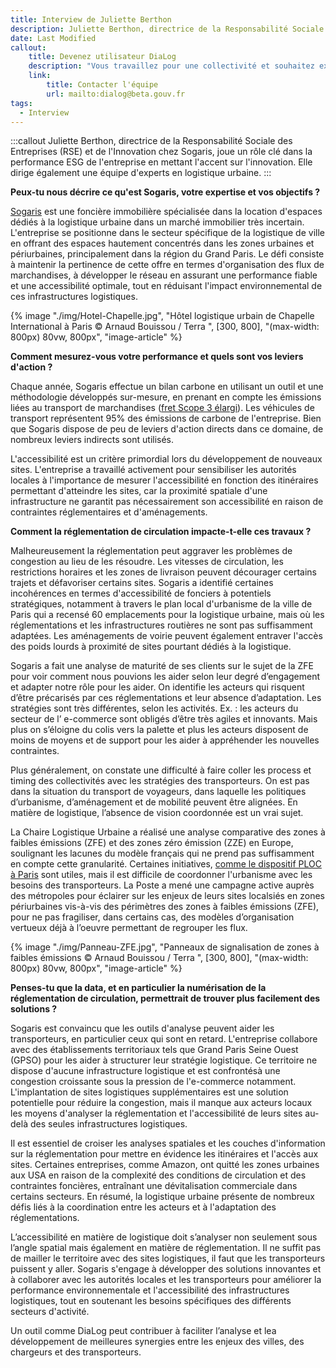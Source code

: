 ```yaml
---
title: Interview de Juliette Berthon
description: Juliette Berthon, directrice de la Responsabilité Sociale des Entreprises (RSE) et de l'Innovation chez Sogaris, nous parle d'innovation, de réglementation routière et de logistique.
date: Last Modified
callout:
    title: Devenez utilisateur DiaLog
    description: "Vous travaillez pour une collectivité et souhaitez expérimenter DiaLog ? Vous souhaitez pouvoir utiliser les données DiaLog pour vos besoins opérationnels ou dans un service numérique tiers ? Envoyez-nous un mail et nous vous recontacterons au plus vite."
    link:
        title: Contacter l'équipe
        url: mailto:dialog@beta.gouv.fr
tags:
  - Interview
---
```

    
:::callout
Juliette Berthon, directrice de la Responsabilité Sociale des Entreprises (RSE) et de l'Innovation chez Sogaris, joue un rôle clé dans la performance ESG de l'entreprise en mettant l'accent sur l'innovation. Elle dirige également une équipe d'experts en logistique urbaine.
:::

<div class="contenu-article">

**Peux-tu nous décrire ce qu'est Sogaris, votre expertise et vos objectifs ?**

[Sogaris](https://www.sogaris.fr/) est une foncière immobilière spécialisée dans la location d'espaces dédiés à la logistique urbaine dans un marché immobilier très incertain. L'entreprise se positionne dans le secteur spécifique de la logistique de ville en offrant des espaces hautement concentrés dans les zones urbaines et périurbaines, principalement dans la région du Grand Paris. Le défi consiste à maintenir la pertinence de cette offre en termes d'organisation des flux de marchandises, à développer le réseau en assurant une performance fiable et une accessibilité optimale, tout en réduisant l'impact environnemental de ces infrastructures logistiques.

{% image "./img/Hotel-Chapelle.jpg", "Hôtel logistique urbain de Chapelle International à Paris © Arnaud Bouissou / Terra ", [300, 800], "(max-width: 800px) 80vw, 800px", "image-article" %}

**Comment mesurez-vous votre performance et quels sont vos leviers d'action ?**

Chaque année, Sogaris effectue un bilan carbone en utilisant un outil et une méthodologie développés sur-mesure, en prenant en compte les émissions liées au transport de marchandises ([fret Scope 3 élargi](https://www.ecologie.gouv.fr/sites/default/files/methodo_BEGES_decli_07.pdf)). Les véhicules de transport représentent 95% des émissions de carbone de l'entreprise. Bien que Sogaris dispose de peu de leviers d'action directs dans ce domaine, de nombreux leviers indirects sont utilisés.

L'accessibilité est un critère primordial lors du développement de nouveaux sites. L'entreprise a travaillé activement pour sensibiliser les autorités locales à l'importance de mesurer l'accessibilité en fonction des itinéraires permettant d'atteindre les sites, car la proximité spatiale d'une infrastructure ne garantit pas nécessairement son accessibilité en raison de contraintes réglementaires et d'aménagements.

**Comment la réglementation de circulation impacte-t-elle ces travaux ?**

Malheureusement la réglementation peut aggraver les problèmes de congestion au lieu de les résoudre. Les vitesses de circulation, les restrictions horaires et les zones de livraison peuvent décourager certains trajets et défavoriser certains sites. Sogaris a identifié certaines incohérences en termes d'accessibilité de fonciers à potentiels stratégiques, notamment à travers le plan local d'urbanisme de la ville de Paris qui a recensé 60 emplacements pour la logistique urbaine, mais où les réglementations et les infrastructures routières ne sont pas suffisamment adaptées. Les aménagements de voirie peuvent également entraver l'accès des poids lourds à proximité de sites pourtant dédiés à la logistique.

Sogaris a fait une analyse de maturité de ses clients sur le sujet de la ZFE pour voir comment nous pouvions les aider selon leur degré d’engagement et adapter notre rôle pour les aider. On identifie les acteurs qui risquent d’être précarisés par ces réglementations et leur absence d’adaptation. Les stratégies sont très différentes, selon les activités. Ex. : les acteurs du secteur de l’ e-commerce sont obligés d’être très agiles et innovants. Mais plus on s’éloigne du colis vers la palette et plus les acteurs disposent de moins de moyens et de support pour les aider à appréhender les nouvelles contraintes.

Plus généralement, on constate une difficulté à faire coller les process et timing des collectivités avec les stratégies des transporteurs. On est pas dans la situation du transport de voyageurs, dans laquelle les politiques d’urbanisme, d’aménagement et de mobilité peuvent être alignées. En matière de logistique, l’absence de vision coordonnée est un vrai sujet.

La Chaire Logistique Urbaine a réalisé une analyse comparative des zones à faibles émissions (ZFE) et des zones zéro émission (ZZE) en Europe, soulignant les lacunes du modèle français qui ne prend pas suffisamment en compte cette granularité. Certaines initiatives, [comme le dispositif PLOC à Paris](https://www.apur.org/fr/nos-travaux/espaces-logistique-urbaine-integres-projets-immobiliers) sont utiles, mais il est difficile de coordonner l'urbanisme avec les besoins des transporteurs. La Poste a mené une campagne active auprès des métropoles pour éclairer sur les enjeux de leurs sites localsiés en zones périurbaines vis-à-vis des périmètres des zones à faibles émissions (ZFE), pour ne pas fragiliser, dans certains cas, des modèles d’organisation vertueux déjà à l’oeuvre permettant de regrouper les flux.

{% image "./img/Panneau-ZFE.jpg", "Panneaux de signalisation de zones à faibles émissions © Arnaud Bouissou / Terra ", [300, 800], "(max-width: 800px) 80vw, 800px", "image-article" %}

**Penses-tu que la data, et en particulier la numérisation de la réglementation de circulation, permettrait de trouver plus facilement des solutions ?**

Sogaris est convaincu que les outils d'analyse peuvent aider les transporteurs, en particulier ceux qui sont en retard. L'entreprise collabore avec des établissements territoriaux tels que Grand Paris Seine Ouest (GPSO) pour les aider à structurer leur stratégie logistique. Ce territoire ne dispose d'aucune infrastructure logistique et est confrontésà une congestion croissante sous la pression de l'e-commerce notamment. L'implantation de sites logistiques supplémentaires est une solution potentielle pour réduire la congestion, mais il manque aux acteurs locaux les moyens d'analyser la réglementation et l'accessibilité de leurs sites au-delà des seules infrastructures logistiques.

Il est essentiel de croiser les analyses spatiales et les couches d'information sur la réglementation pour mettre en évidence les itinéraires et l'accès aux sites. Certaines entreprises, comme Amazon, ont quitté les zones urbaines aux USA en raison de la complexité des conditions de circulation et des contraintes foncières, entraînant une dévitalisation commerciale dans certains secteurs.
En résumé, la logistique urbaine présente de nombreux défis liés à la coordination entre les acteurs et à l'adaptation des réglementations.

L’accessibilité en matière de logistique doit s’analyser non seulement sous l’angle spatial mais également en matière de réglementation. Il ne suffit pas de mailler le territoire avec des sites logistiques, il faut que les transporteurs puissent y aller.
Sogaris s'engage à développer des solutions innovantes et à collaborer avec les autorités locales et les transporteurs pour améliorer la performance environnementale et l'accessibilité des infrastructures logistiques, tout en soutenant les besoins spécifiques des différents secteurs d'activité.

Un outil comme DiaLog peut contribuer à faciliter l’analyse et lea développement de meilleures synergies entre les enjeux des villes, des chargeurs et des transporteurs.

</div>
